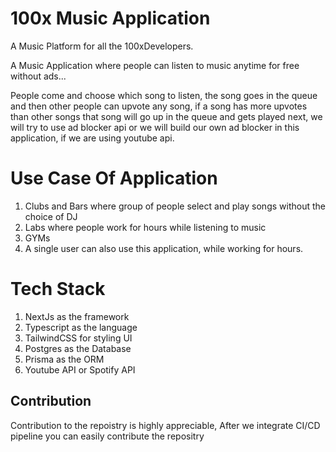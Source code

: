 # 100x Music Application

A Music Platform for all the 100xDevelopers.

A Music Application where people can listen to music anytime for free without ads...

People come and choose which song to listen, the song goes in the queue and then other people can upvote any song, if a song has more upvotes than other songs that song will go up in the queue and gets played next, we will try to use ad blocker api or we will build our own ad blocker in this application, if we are using youtube api.

# Use Case Of Application
1. Clubs and Bars where group of people select and play songs without the choice of DJ
2. Labs where people work for hours while listening to music
3. GYMs
4. A single user can also use this application, while working for hours.

# Tech Stack
1. NextJs as the framework
2. Typescript as the language
3. TailwindCSS for styling UI
4. Postgres as the Database
5. Prisma as the ORM 
6. Youtube API or Spotify API


## Contribution
Contribution to the repoistry is highly appreciable, 
After we integrate CI/CD pipeline you can easily contribute the repositry 